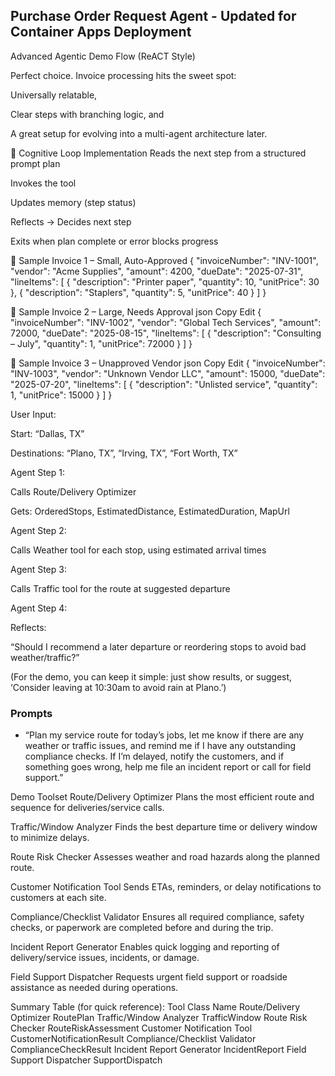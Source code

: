 

## Purchase Order Request Agent - Updated for Container Apps Deployment

Advanced Agentic Demo Flow (ReACT Style)


Perfect choice. Invoice processing hits the sweet spot:

Universally relatable,

Clear steps with branching logic, and

A great setup for evolving into a multi-agent architecture later.



🔁 Cognitive Loop Implementation
Reads the next step from a structured prompt plan

Invokes the tool

Updates memory (step status)

Reflects → Decides next step

Exits when plan complete or error blocks progress


🧾 Sample Invoice 1 – Small, Auto-Approved
{
  "invoiceNumber": "INV-1001",
  "vendor": "Acme Supplies",
  "amount": 4200,
  "dueDate": "2025-07-31",
  "lineItems": [
    { "description": "Printer paper", "quantity": 10, "unitPrice": 30 },
    { "description": "Staplers", "quantity": 5, "unitPrice": 40 }
  ]
}

🧾 Sample Invoice 2 – Large, Needs Approval
json
Copy
Edit
{
  "invoiceNumber": "INV-1002",
  "vendor": "Global Tech Services",
  "amount": 72000,
  "dueDate": "2025-08-15",
  "lineItems": [
    { "description": "Consulting – July", "quantity": 1, "unitPrice": 72000 }
  ]
}

🧾 Sample Invoice 3 – Unapproved Vendor
json
Copy
Edit
{
  "invoiceNumber": "INV-1003",
  "vendor": "Unknown Vendor LLC",
  "amount": 15000,
  "dueDate": "2025-07-20",
  "lineItems": [
    { "description": "Unlisted service", "quantity": 1, "unitPrice": 15000 }
  ]
}






User Input:

Start: “Dallas, TX”

Destinations: “Plano, TX”, “Irving, TX”, “Fort Worth, TX”

Agent Step 1:

Calls Route/Delivery Optimizer

Gets: OrderedStops, EstimatedDistance, EstimatedDuration, MapUrl

Agent Step 2:

Calls Weather tool for each stop, using estimated arrival times

Agent Step 3:

Calls Traffic tool for the route at suggested departure

Agent Step 4:

Reflects:

“Should I recommend a later departure or reordering stops to avoid bad weather/traffic?”

(For the demo, you can keep it simple: just show results, or suggest, ‘Consider leaving at 10:30am to avoid rain at Plano.’)



### Prompts

 - “Plan my service route for today’s jobs, let me know if there are any weather or traffic issues, and remind me if I have any outstanding compliance checks. If I’m delayed, notify the customers, and if something goes wrong, help me file an incident report or call for field support.”



Demo Toolset
Route/Delivery Optimizer
Plans the most efficient route and sequence for deliveries/service calls.

Traffic/Window Analyzer
Finds the best departure time or delivery window to minimize delays.

Route Risk Checker
Assesses weather and road hazards along the planned route.

Customer Notification Tool
Sends ETAs, reminders, or delay notifications to customers at each site.

Compliance/Checklist Validator
Ensures all required compliance, safety checks, or paperwork are completed before and during the trip.

Incident Report Generator
Enables quick logging and reporting of delivery/service issues, incidents, or damage.

Field Support Dispatcher
Requests urgent field support or roadside assistance as needed during operations.


Summary Table (for quick reference):
Tool	Class Name
Route/Delivery Optimizer	RoutePlan
Traffic/Window Analyzer	TrafficWindow
Route Risk Checker	RouteRiskAssessment
Customer Notification Tool	CustomerNotificationResult
Compliance/Checklist Validator	ComplianceCheckResult
Incident Report Generator	IncidentReport
Field Support Dispatcher	SupportDispatch